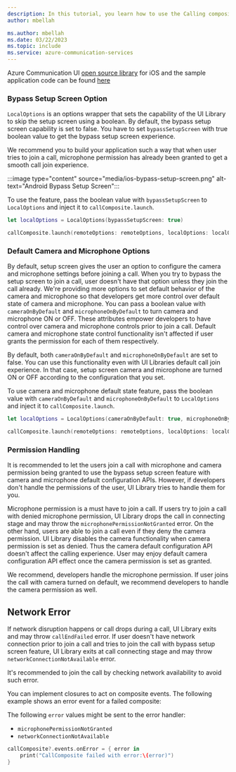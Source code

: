 ```yaml
---
description: In this tutorial, you learn how to use the Calling composite on iOS
author: mbellah

ms.author: mbellah
ms.date: 03/22/2023
ms.topic: include
ms.service: azure-communication-services
---
```


Azure Communication UI [open source library](https://github.com/Azure/communication-ui-library-ios) for iOS and the sample application code can be found [here](https://github.com/Azure-Samples/communication-services-ios-quickstarts/tree/main/ui-calling)

### Bypass Setup Screen Option

`LocalOptions` is an options wrapper that sets the capability of the UI Library to skip the setup screen using a boolean. By default, the bypass setup screen capability is set to false. You have to set `bypassSetupScreen` with true boolean value to get the bypass setup screen experience. 

We recommend you to build your application such a way that when user tries to join a call, microphone permission has already been granted to get a smooth call join experience.

:::image type="content" source="media/ios-bypass-setup-screen.png" alt-text="Android Bypass Setup Screen":::

To use the feature, pass the boolean value with `bypassSetupScreen` to `LocalOptions` and inject it to `callComposite.launch`.

```swift
let localOptions = LocalOptions(bypassSetupScreen: true)

callComposite.launch(remoteOptions: remoteOptions, localOptions: localOptions)
```

### Default Camera and Microphone Options

By default, setup screen gives the user an option to configure the camera and microphone settings before joining a call. When you try to bypass the setup screen to join a call, user doesn't have that option unless they join the call already. We're providing more options to set default behavior of the camera and microphone so that developers get more control over default state of camera and microphone. You can pass a boolean value with `cameraOnByDefault` and `microphoneOnByDefault` to turn camera and microphone ON or OFF. These attributes empower developers to have control over camera and microphone controls prior to join a call. Default camera and microphone state control functionality isn't affected if user grants the permission for each of them respectively.

By default, both `cameraOnByDefault` and `microphoneOnByDefault` are set to false. You can use this functionality even with UI Libraries default call join experience. In that case, setup screen camera and microphone are turned ON or OFF according to the configuration that you set.

To use camera and microphone default state feature, pass the boolean value with
`cameraOnByDefault` and `microphoneOnByDefault` to `LocalOptions` and inject it to `callComposite.launch`.

```swift
let localOptions = LocalOptions(cameraOnByDefault: true, microphoneOnByDefault: true)

callComposite.launch(remoteOptions: remoteOptions, localOptions: localOptions)
```


### Permission Handling

It is recommended to let the users join a call with microphone and camera permission being granted to use the bypass setup screen feature with camera and microphone default configuration APIs. However, if developers don't handle the permissions of the user, UI Library tries to handle them for you.

Microphone permission is a must have to join a call. If users try to join a call with denied microphone permission, UI Library drops the call in connecting stage and may throw the `microphonePermissionNotGranted` error.
On the other hand, users are able to join a call even if they deny the camera permission. UI Library disables the camera functionality when camera permission is set as denied. Thus the camera default configuration API doesn't affect the calling experience. User may enjoy default camera configuration API effect once the camera permission is set as granted.

We recommend, developers handle the microphone permission. If user joins the call with camera turned on default, we recommend developers to handle the camera permission as well.

## Network Error

If network disruption happens or call drops during a call, UI Library exits and may throw `callEndFailed` error. If user doesn't have network connection prior to join a call and tries to join the call with bypass setup screen feature, UI Library exits at call connecting stage and may throw `networkConnectionNotAvailable` error.

It's recommended to join the call by checking network availability to avoid such error.

You can implement closures to act on composite events. The following example shows an error event for a failed composite:

The following `error` values might be sent to the error handler:
- `microphonePermissionNotGranted`
- `networkConnectionNotAvailable`

```swift
callComposite?.events.onError = { error in
    print("CallComposite failed with error:\(error)")
}
```

